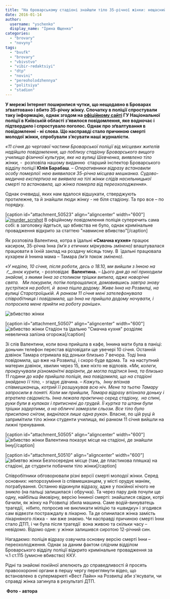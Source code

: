```yaml
---
title: "На броварському стадіоні знайшли тіло 35-річної жінки: нещасний випадок чи вбивство?"
date: 2016-01-14
author: 
  username: "yschenko"
  display_name: "Ірина Ющенко"
categories: 
  - "brovary"
  - "novyny"
tags: 
  - "bvufk"
  - "brovary"
  - "vbivstvo"
  - "vibir-redaktsiyi"
  - "dtp"
  - "novini"
  - "pereoholodzhennya"
  - "politsiya"
  - "stadion"
---
```


**У мережі Інтернет поширилися чутки, що нещодавно в Броварах зґвалтовано і вбито 35-річну жінку. Спочатку в поліції спростували таку інформацію, однак згодом на [офіційному сайті](http://www.kv.npu.gov.ua/uk/publish/article/189391) ГУ Національної поліції в Київській області з’явилося повідомлення, яке водночас і підтвердило і спростувало поголос. Однак про зґвалтування в повідомленні - ні слова. Що насправді стало причиною смерті молодої жінки, спробували з’ясувати наші журналісти.** 

_«11 січня до чергової частини Броварської поліції від місцевих жителів надійшло повідомлення, що поблизу стадіону Броварського вищого училища фізичної культури, яке на вулиці Шевченка, виявлено тіло жінки, -_  розповіла нашому виданню  старший інспектор Броварського відділу поліції **Юлія Барабаш**. – _Оперативники відразу встановили особу померлої: нею виявилася 35-річна місцева мешканка._ _Судово-медична експертиза не виявила на тілі жінки слідів насильницької смерті та встановила, що жінка померла від переохолодження»._

Однак очевидці, яких нам вдалося відшукати, стверджують протилежне, та й знайшли люди жінку - не біля стадіону. Та про все – по порядку.

\[caption id="attachment\_50523" align="aligncenter" width="600"\][![murder_scrshot](https://mpz.brovary.org/wp-content/uploads/2016/01/murder_scrshot.jpg)](https://mpz.brovary.org/wp-content/uploads/2016/01/murder_scrshot.jpg) В офіційному повідомлення поліція суперечить сама собі: в заголовку йдеться, що вбивства не було, однак кримінальне провадження відкрито за статтею "навмисне вбивство"\[/caption\]

Як розповіла Валентина, котра в їдальні **«Смачна кухня»** працює касиром, 35-річна Інна _(ім’я з етичних міркувань змінено)_ влаштувалася працювати в їхній заклад на роздачу місяць тому. В  їдальні працювала кухарем й Іннина мама – Тамара _(ім’я також змінено)_.

_«У неділю, 10 січня, після роботи, десь о 18.10, ми вийшли з Інною на_  _ґ__анок курити,_ - розповідає  **Валентина.** – _Цього дня до неї приходили знайомі, з якими Інна за столиком трішки випила, адже новорічні свята._   _Ми покурили, потім попрощалися, домовившись завтра знову зустрітися на роботі, й  вона пішла додому. Живе Інна на Розвилці, на вулиці Старотроїцькій. А ранком 11 січня мені зателефонувала співробітниця і повідомила, що Інна не прийшла додому ночувати, і попросила мене прийти на роботу раніше»._

![вбивство жінки](https://mpz.brovary.org/wp-content/uploads/2016/01/4-1.jpg)

\[caption id="attachment\_50507" align="aligncenter" width="600"\]![вбивство жінки](https://mpz.brovary.org/wp-content/uploads/2016/01/6-1.jpg) Стадіон та їдальню "Смачна кухня" розділяє невеличка залізна огорожа\[/caption\]

Зі слів Валентини, коли вона прийшла в кафе, Іннина мати була в паніці: доньчин телефон перестав відповідати ще увечері 10 січня. Останній дзвінок Тамара отримала від доньки близько 7 вечора. Тоді Інна повідомила, що вже на Розвилці, і скоро буде вдома. Та  на наступний материн дзвінок, хвилин через 15, вже ніхто не відповів. _«Ми, колеги, прокручували різноманітні варіанти, де могла подітися Інна, та близько 11 години до кафе прийшла поліція, яка повідомила, що на стадіоні знайдено її тіло,_ \- згадує дівчина. _– Кажуть,  Інну впізнав співмешканець, котрий її розшукував всю ніч. Мене та тьотю Тамару запросили в поняті._ _Коли ми прийшли, Тамара відразу впізнала доньку і втратила свідомість. Інна лежала практично серед стадіону,  на спині, руки були в кулаках і притиснені до грудей. Її куртка та штани були трішки задертими, а на обличчі_ _замерзли сльози. Все тіло було присипано снігом, виднілася лише одна рука»._ Власне, по цій руці й запримітили тіло жінки студенти училища, які ранком 11 січня вийшли на лижні тренування.

\[caption id="attachment\_50505" align="aligncenter" width="600"\]![вбивство жінки](https://mpz.brovary.org/wp-content/uploads/2016/01/3-1.jpg) Валентина показує місце на стадіоні, де знайшли Інну\[/caption\]

\[caption id="attachment\_50510" align="aligncenter" width="600"\]![вбивтво жінки](https://mpz.brovary.org/wp-content/uploads/2016/01/5-1.jpg) Безпосереднє місце (там, де пластикова пляшка) на стадіоні, де студенти побачили тіло жінки\[/caption\]

Співробітники обговорювали різні версії смерті молодої жінки. Серед основних: непорозуміння із співмешканцем, у місті орудує маніяк, пограбування. Останню відкинули відразу, адже у покійної нічого не зникло (на пальці залишилася і обручка). Та через пару днів почули ще одну, найбільш ймовірну, версію Інниної смерті: знайшлися свідки, котрі бачили, як жінку на Розвилці збила машина. Саме водій-винуватець трагедії,  нібито, попросив не викликати міліцію та «швидку» і згодився сам відвезти постраждалу в лікарню. Та де опинилася жінка замість лікарняного ліжка -  ми вже знаємо. Чи насправді причиною смерті Інни стало ДТП, і чи була після трагедії  вона живою та скільки часу – невідомо. Відомо одне: у жінки залишився сиротою 12-річний син.

Нагадаємо: поліція відразу озвучила основну версію смерті Інни – переохолодження. Однак за даним фактом слідчим відділом Броварського відділу поліції відкрито кримінальне провадження за ч.1 ст.115 (умисне вбивство) ККУ.

Рідні та знайомі покійної апелюють до справедливості й просять правоохоронні органи в першу чергу переглянути відео, що встановлено в супермаркеті «Вест Лайн» на Розвилці аби з'ясувати, чи справді жінка загинула в результаті ДТП.

 **Фото - автора**
